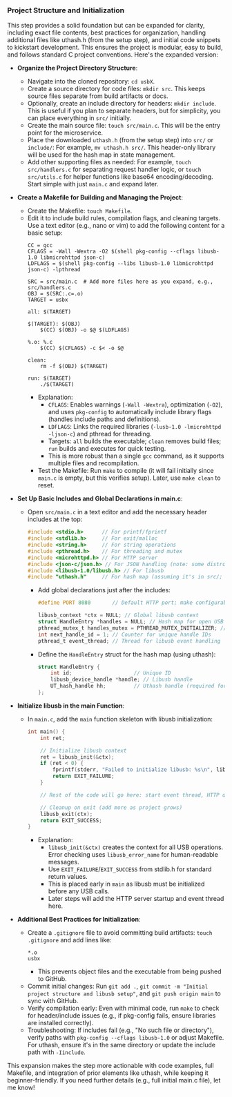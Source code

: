 ### Project Structure and Initialization

This step provides a solid foundation but can be expanded for clarity, including exact file contents, best practices for organization, handling additional files like uthash.h (from the setup step), and initial code snippets to kickstart development. This ensures the project is modular, easy to build, and follows standard C project conventions. Here's the expanded version:

- **Organize the Project Directory Structure**:
  - Navigate into the cloned repository: `cd usbX`.
  - Create a source directory for code files: `mkdir src`. This keeps source files separate from build artifacts or docs.
  - Optionally, create an include directory for headers: `mkdir include`. This is useful if you plan to separate headers, but for simplicity, you can place everything in `src/` initially.
  - Create the main source file: `touch src/main.c`. This will be the entry point for the microservice.
  - Place the downloaded `uthash.h` (from the setup step) into `src/` or `include/`: For example, `mv uthash.h src/`. This header-only library will be used for the hash map in state management.
  - Add other supporting files as needed: For example, `touch src/handlers.c` for separating request handler logic, or `touch src/utils.c` for helper functions like base64 encoding/decoding. Start simple with just `main.c` and expand later.

- **Create a Makefile for Building and Managing the Project**:
  - Create the Makefile: `touch Makefile`.
  - Edit it to include build rules, compilation flags, and cleaning targets. Use a text editor (e.g., nano or vim) to add the following content for a basic setup:
    ```
    CC = gcc
    CFLAGS = -Wall -Wextra -O2 $(shell pkg-config --cflags libusb-1.0 libmicrohttpd json-c)
    LDFLAGS = $(shell pkg-config --libs libusb-1.0 libmicrohttpd json-c) -lpthread

    SRC = src/main.c  # Add more files here as you expand, e.g., src/handlers.c
    OBJ = $(SRC:.c=.o)
    TARGET = usbx

    all: $(TARGET)

    $(TARGET): $(OBJ)
    	$(CC) $(OBJ) -o $@ $(LDFLAGS)

    %.o: %.c
    	$(CC) $(CFLAGS) -c $< -o $@

    clean:
    	rm -f $(OBJ) $(TARGET)

    run: $(TARGET)
    	./$(TARGET)
    ```
    - Explanation:
      - `CFLAGS`: Enables warnings (`-Wall -Wextra`), optimization (`-O2`), and uses `pkg-config` to automatically include library flags (handles include paths and definitions).
      - `LDFLAGS`: Links the required libraries (`-lusb-1.0 -lmicrohttpd -ljson-c`) and pthread for threading.
      - Targets: `all` builds the executable; `clean` removes build files; `run` builds and executes for quick testing.
      - This is more robust than a single `gcc` command, as it supports multiple files and recompilation.
    - Test the Makefile: Run `make` to compile (it will fail initially since `main.c` is empty, but this verifies setup). Later, use `make clean` to reset.

- **Set Up Basic Includes and Global Declarations in main.c**:
  - Open `src/main.c` in a text editor and add the necessary header includes at the top:
    ```c
    #include <stdio.h>      // For printf/fprintf
    #include <stdlib.h>     // For exit/malloc
    #include <string.h>     // For string operations
    #include <pthread.h>    // For threading and mutex
    #include <microhttpd.h> // For HTTP server
    #include <json-c/json.h> // For JSON handling (note: some distros use <json/json.h>)
    #include <libusb-1.0/libusb.h> // For libusb
    #include "uthash.h"     // For hash map (assuming it's in src/; use <uthash.h> if in include/)
    ```
    - Add global declarations just after the includes:
      ```c
      #define PORT 8080       // Default HTTP port; make configurable later

      libusb_context *ctx = NULL; // Global libusb context
      struct HandleEntry *handles = NULL; // Hash map for open USB handles
      pthread_mutex_t handles_mutex = PTHREAD_MUTEX_INITIALIZER; // Mutex for thread safety
      int next_handle_id = 1; // Counter for unique handle IDs
      pthread_t event_thread; // Thread for libusb event handling
      ```
    - Define the `HandleEntry` struct for the hash map (using uthash):
      ```c
      struct HandleEntry {
          int id;                    // Unique ID
          libusb_device_handle *handle; // Libusb handle
          UT_hash_handle hh;         // Uthash handle (required for hashing)
      };
      ```

- **Initialize libusb in the main Function**:
  - In `main.c`, add the `main` function skeleton with libusb initialization:
    ```c
    int main() {
        int ret;

        // Initialize libusb context
        ret = libusb_init(&ctx);
        if (ret < 0) {
            fprintf(stderr, "Failed to initialize libusb: %s\n", libusb_error_name(ret));
            return EXIT_FAILURE;
        }

        // Rest of the code will go here: start event thread, HTTP daemon, etc.

        // Cleanup on exit (add more as project grows)
        libusb_exit(ctx);
        return EXIT_SUCCESS;
    }
    ```
    - Explanation: 
      - `libusb_init(&ctx)` creates the context for all USB operations. Error checking uses `libusb_error_name` for human-readable messages.
      - Use `EXIT_FAILURE`/`EXIT_SUCCESS` from stdlib.h for standard return values.
      - This is placed early in `main` as libusb must be initialized before any USB calls.
      - Later steps will add the HTTP server startup and event thread here.

- **Additional Best Practices for Initialization**:
  - Create a `.gitignore` file to avoid committing build artifacts: `touch .gitignore` and add lines like:
    ```
    *.o
    usbx
    ```
    - This prevents object files and the executable from being pushed to GitHub.
  - Commit initial changes: Run `git add .`, `git commit -m "Initial project structure and libusb setup"`, and `git push origin main` to sync with GitHub.
  - Verify compilation early: Even with minimal code, run `make` to check for header/include issues (e.g., if pkg-config fails, ensure libraries are installed correctly).
  - Troubleshooting: If includes fail (e.g., "No such file or directory"), verify paths with `pkg-config --cflags libusb-1.0` or adjust Makefile. For uthash, ensure it's in the same directory or update the include path with `-Iinclude`.

This expansion makes the step more actionable with code examples, full Makefile, and integration of prior elements like uthash, while keeping it beginner-friendly. If you need further details (e.g., full initial main.c file), let me know!
